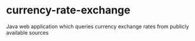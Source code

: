 # currency-rate-exchange
Java web application which queries currency exchange rates from publicly available sources
